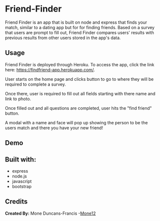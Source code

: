 # Friend-Finder

 Friend Finder is an app that is built on node and express that finds your match, similar to a dating app but for for finding friends. Based on a survey that users are prompt to fill out, Friend Finder compares users' results with previous results from other users stored in the app's data.  

## Usage
Friend Finder is deployed through Heroku. To access the app, click the link here: https://findfriend-app.herokuapp.com/.

User starts on the home page and clicks button to go to where they will be required to complete a survey.

Once there, user is required to fill out all fields starting with there name and link to photo.

Once filled out and all questions are completed, user hits the "find friend" button.

A modal with a name and face will pop up showing the person to be the users match and there you have your new friend!

## Demo



## Built with:
* express
* node.js
* javascript
* bootstrap

## Credits
<b>Created By:</b> Mone Duncans-Francis -[Mone12](https://github.com/Mone12) 
